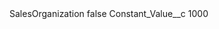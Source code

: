 <?xml version="1.0" encoding="UTF-8"?>
<CustomMetadata xmlns="http://soap.sforce.com/2006/04/metadata" xmlns:xsi="http://www.w3.org/2001/XMLSchema-instance" xmlns:xsd="http://www.w3.org/2001/XMLSchema">
    <label>SalesOrganization</label>
    <protected>false</protected>
    <values>
        <field>Constant_Value__c</field>
        <value xsi:type="xsd:string">1000</value>
    </values>
</CustomMetadata>
